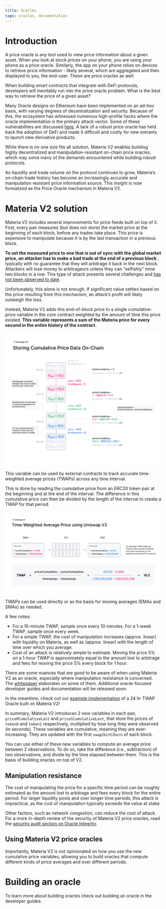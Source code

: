 ```yaml
---
title: Oracles
tags: oracles, documentation
---
```


# Introduction

A price oracle is any tool used to view price information about a given asset. When you look at stock prices on your phone, you are using your phone as a price oracle. Similarly, the app on your phone relies on devices to retrieve price information - likely several, which are aggregated and then displayed to you, the end-user. These are price oracles as well.

When building smart contracts that integrate with DeFi protocols, developers will inevitably run into the price oracle problem. What is the best way to retrieve the price of a given asset?

Many Oracle designs on Ethereum have been implemented on an ad-hoc basis, with varying degrees of decentralization and security. Because of this, the ecosystem has witnessed numerous high-profile hacks where the oracle implementation is the primary attack vector.
Some of these vulnerabilities are discussed [here](https://samczsun.com/taking-undercollateralized-loans-for-fun-and-for-profit/). A lack of a robust price oracle has held back the adoption of DeFi and made it difficult and costly for new entrants to launch new derivative products.

While there is no one size fits all solution, Materia V2 enables building highly decentralized and manipulation-resistant on-chain price oracles, which may solve many of the demands encountered while building robust protocols.

As liquidity and trade volume on the protocol continues to grow, Materia’s on-chain trade history has become an increasingly accurate and manipulation resistant price information source. This insight is now formalized as the Price Oracle mechanism in Materia V2.

# Materia V2 solution

Materia V2 includes several improvements for price feeds built on top of it. First, every pair measures (but does not store) the market price at the beginning of each block, before any trades take place. This price is expensive to manipulate because it is by the last transaction in a previous block.

**To set the measured price to one that is out of sync with the global market price, an attacker has to make a bad trade at the end of a previous block** , typically with no guarantee that they will arbitrage it back in the next block. Attackers will lose money to arbitrageurs unless they can “selfishly” mine two blocks in a row. This type of attack presents several challenges and [has not been observed to date](https://arxiv.org/abs/1912.01798).

Unfortunately, this alone is not enough. If significant value settles based on the price resulting from this mechanism, an attack’s profit will likely outweigh the loss.

Instead, Materia V2 adds this end-of-block price to a single cumulative-price variable in the core contract weighted by the amount of time this price existed. **This variable represents a sum of the Materia price for every second in the entire history of the contract.**

![](images/v2_onchain_price_data.png)

This variable can be used by external contracts to track accurate time-weighted average prices (TWAPs) across any time interval.

This is done by reading the cumulative price from an ERC20 token pair at the beginning and at the end of the interval. The difference in this cumulative price can then be divided by the length of the interval to create a TWAP for that period.

![](images/v2_twap.png)

TWAPs can be used directly or as the basis for moving averages (EMAs and SMAs) as needed.

A few notes:

- For a 10-minute TWAP, sample once every 10 minutes. For a 1-week TWAP, sample once every week.
- For a simple TWAP, the cost of manipulation increases (approx. linear) with liquidity on Materia, as well as (approx. linear) with the length of time over which you average.
- Cost of an attack is relatively simple to estimate. Moving the price 5% on a 1-hour TWAP is approximately equal to the amount lost to arbitrage and fees for moving the price 5% every block for 1 hour.

There are some nuances that are good to be aware of when using Materia V2 as an oracle, especially where manipulation resistance is concerned. The <a href='/whitepaper.pdf' target='_blank' rel='noopener noreferrer'>whitepaper</a> elaborates on some of them. Additional oracle-focused developer guides and documentation will be released soon.

In the meantime, check out our [example implementation](https://github.com/materia-dex/Materia-v2-periphery/blob/master/contracts/examples/ExampleOracleSimple.sol) of a 24 hr TWAP Oracle built on Materia V2!

In summary, Materia V2 introduces 2 new variables in each pair, `price0CumulativeLast` and `price1CumulativeLast`, that store the prices of `token0` and `token1` respectively, multiplied by how long they were observed (in seconds). These variables are cumulative, meaning they are ever-increasing. They are updated with the first `swap`/`mint`/`burn` of each block.

You can use either of these new variables to compute an average price between 2 observations. To do so, take the difference (i.e., subtraction) of two observations, and divide by the time elapsed between them. This is the basis of building oracles on top of V2.

## Manipulation resistance

The cost of manipulating the price for a specific time period can be roughly estimated as the amount lost to arbitrage and fees every block for the entire period. For larger liquidity pools and over longer time periods, this attack is impractical, as the cost of manipulation typically exceeds the value at stake.

Other factors, such as network congestion, can reduce the cost of attack. For a more in-depth review of the security of Materia V2 price oracles, read the [security audit section on Oracle Integrity](https://Materia.org/audit.html#org87c8b91).

## Using Materia V2 price oracles

Importantly, Materia V2 is not opinionated on how you use the new cumulative price variables, allowing you to build oracles that compute different kinds of price averages and over different periods.

# Building an oracle

To learn more about building oracles check out <Link to="/docs/materia/smart-contract-integration/building-an-oracle/">building an oracle</Link> in the developer guides.
